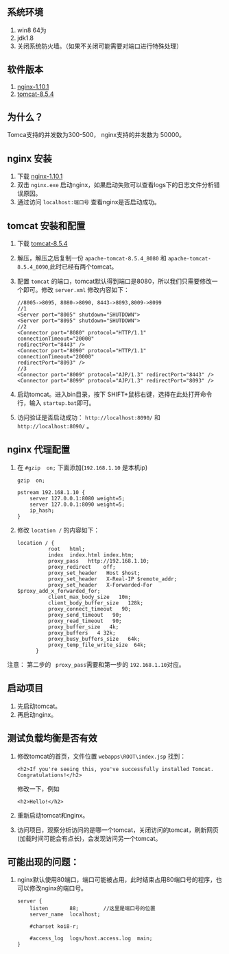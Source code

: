 ## 系统环境

1. win8 64为
2. jdk1.8
3. 关闭系统防火墙。（如果不关闭可能需要对端口进行特殊处理）

## 软件版本

1. [nginx-1.10.1](http://nginx.org/en/download.html)
2. [tomcat-8.5.4](http://tomcat.apache.org/download-80.cgi)

## 为什么？

Tomca支持的并发数为300-500， nginx支持的并发数为 50000。

## nginx 安装

1. 下载 [nginx-1.10.1](http://nginx.org/en/download.html)
2. 双击 `nginx.exe` 启动nginx，如果启动失败可以查看logs下的日志文件分析错误原因。
3. 通过访问 `localhost:端口号` 查看nginx是否启动成功。

## tomcat 安装和配置

1. 下载 [tomcat-8.5.4](http://tomcat.apache.org/download-80.cgi)
2. 解压，解压之后复制一份 `apache-tomcat-8.5.4_8080` 和 `apache-tomcat-8.5.4_8090`,此时已经有两个tomcat。
3. 配置 `tomcat` 的端口，tomcat默认得到端口是8080，所以我们只需要修改一个即可。修改 `server.xml` 修改内容如下：

    ```shell
    //8005->8095, 8080->8090, 8443->8093,8009->8099
    //1 
    <Server port="8005" shutdown="SHUTDOWN">
    <Server port="8095" shutdown="SHUTDOWN">
    //2
    <Connector port="8080" protocol="HTTP/1.1"
    connectionTimeout="20000"
    redirectPort="8443" />
    <Connector port="8090" protocol="HTTP/1.1"
    connectionTimeout="20000"
    redirectPort="8093" />
    //3 
    <Connector port="8009" protocol="AJP/1.3" redirectPort="8443" />
    <Connector port="8099" protocol="AJP/1.3" redirectPort="8093" />
    ```

4. 启动tomcat。进入bin目录，按下 SHIFT+鼠标右键，选择在此处打开命令行，输入 `startup.bat`即可。
5. 访问验证是否启动成功： `http://localhost:8090/` 和 `http://localhost:8090/` 。

## nginx 代理配置
1. 在 `#gzip  on;` 下面添加(`192.168.1.10` 是本机ip)

    ```shell
    gzip  on;

    pstream 192.168.1.10 {
        server 127.0.0.1:8080 weight=5;
        server 127.0.0.1:8090 weight=5;
        ip_hash;
    }
    ```

2. 修改 `location /` 的内容如下：

    ```
    location / { 
              root   html; 
              index  index.html index.htm; 
              proxy_pass   http://192.168.1.10; 
              proxy_redirect    off; 
              proxy_set_header   Host $host; 
              proxy_set_header   X-Real-IP $remote_addr; 
              proxy_set_header   X-Forwarded-For $proxy_add_x_forwarded_for;  
              client_max_body_size   10m; 
              client_body_buffer_size   128k; 
              proxy_connect_timeout   90; 
              proxy_send_timeout   90; 
              proxy_read_timeout   90; 
              proxy_buffer_size   4k; 
              proxy_buffers   4 32k; 
              proxy_busy_buffers_size   64k; 
              proxy_temp_file_write_size  64k;         
          }
    ```

注意： 第二步的 ` proxy_pass`需要和第一步的 `192.168.1.10`对应。 

## 启动项目

1. 先启动tomcat。
2. 再启动nginx。

## 测试负载均衡是否有效

1. 修改tomcat的首页，文件位置 `webapps\ROOT\index.jsp`
找到：

    ```
    <h2>If you're seeing this, you've successfully installed Tomcat. Congratulations!</h2>
    ```

    修改一下，例如

    ```shell
    <h2>Hello!</h2>
    ```

2. 重新启动tomcat和nginx。

3. 访问项目，观察分析访问的是哪一个tomcat，关闭访问的tomcat，刷新网页(加载时间可能会有点长)，会发现访问另一个tomcat。

## 可能出现的问题：
1. nginx默认使用80端口，端口可能被占用，此时结束占用80端口号的程序，也可以修改nginx的端口号。

    ```shell
    server {
        listen       88;		//这里是端口号的位置		
        server_name  localhost;

        #charset koi8-r;

        #access_log  logs/host.access.log  main;
    }
    ```